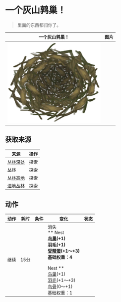 # 一个灰山鹑巢！  
> 里面的东西都归你了。  
  
  一个灰山鹑巢！  |   图片   
 ----  |  ----:   
   |  <img decoding="async" src="Sprite/Nest.png" href="a.md" style="max-width:300px;max-height:300px;">   
  
## 获取来源  
来源  |  操作  
----  |  ----  
[丛林深处](DeepJungle.md)  |  探索  
[丛林](Jungle.md)  |  探索  
[丛林高地](JungleHighlands.md)  |  探索  
[湿地丛林](Wetlands.md)  |  探索  
## 动作  
动作  |  耗时  |  条件  |  变化  |  状态  
----  |  ----  |  ----  |  ----  |  ----  
继续<br>  |  15分  |    |  消失<br>** Nest **<br>  [鸟巢](Nest.md)(+1)<br>  [羽毛](Feathers.md)(+1)<br>  [受精蛋](EggPartridgeFertilized.md)(+1～+3)<br>基础权重：4<br><br>** Nest **<br>  [鸟巢](Nest.md)(+1)<br>  [羽毛](Feathers.md)(+1～+3)<br>  [鸟骨](BonesBird.md)(0～+1)<br>基础权重：1<br>  |    
